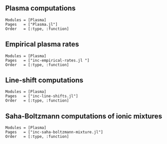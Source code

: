 
##  Plasma computations
```@autodocs
Modules = [Plasma]
Pages   = ["Plasma.jl"]
Order   = [:type, :function]
```

## Empirical plasma rates
```@autodocs
Modules = [Plasma]
Pages   = ["inc-empirical-rates.jl "]
Order   = [:type, :function]
```

## Line-shift computations
```@autodocs
Modules = [Plasma]
Pages   = ["inc-line-shifts.jl"]
Order   = [:type, :function]
```

## Saha-Boltzmann computations of ionic mixtures
```@autodocs
Modules = [Plasma]
Pages   = ["inc-saha-boltzmann-mixture.jl"]
Order   = [:type, :function]
```

